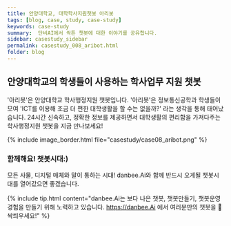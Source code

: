 ```yaml
---
title: 안양대학교, 대학학사지원챗봇 아리봇
tags: [blog, case, study, case-study]
keywords: case-study
summary:  단비AI에서 싹튼 챗봇에 대한 이야기를 공유합니다.
sidebar: casestudy_sidebar
permalink: casestudy_008_aribot.html
folder: blog
---
```



## 안양대학교의 학생들이 사용하는 학사업무 지원 챗봇
'아리봇'은 안양대학교 학사행정지원 챗봇입니다. '아리봇'은 정보통신공학과 학생들이 모여 'ICT를 이용해 조금 더 편한 대학생활을 할 수는 없을까?' 라는 생각을 통해 태어났습니다. 24시간 신속하고, 정확한 정보를 제공하면서 대학생활의 편리함을 가져다주는 학사행정지원 챗봇을 지금 만나보세요!

{% include image_border.html file="casestudy/case08_aribot.png" %}

### 함께해요! 챗봇시대:)
모든 사물, 디지털 매체와 말이 통하는 시대! 
danbee.Ai와 함께 반드시 오게될 챗봇시대를 열어갔으면 좋겠습니다.

{% include tip.html content="danbee.Ai는 보다 나은 챗봇, 챗봇만들기, 챗봇운영 경험을 만들기 위해 노력하고 있습니다. https://danbee.Ai 에서 여러분만의 챗봇을 🌱싹틔우세요!" %}

